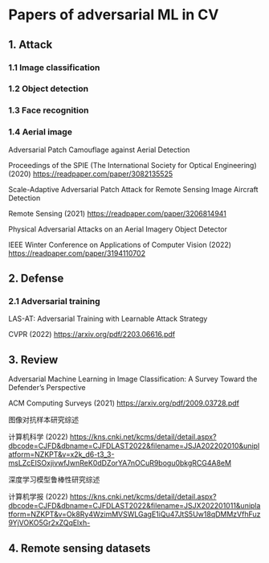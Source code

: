 # Papers of adversarial ML in CV
## 1. Attack

### 1.1 Image classification

### 1.2 Object detection

### 1.3 Face recognition

### 1.4 Aerial image

Adversarial Patch Camouflage against Aerial Detection

Proceedings of the SPIE (The International Society for Optical Engineering) (2020) https://readpaper.com/paper/3082135525

Scale-Adaptive Adversarial Patch Attack for Remote Sensing Image Aircraft Detection

Remote Sensing (2021) https://readpaper.com/paper/3206814941

Physical Adversarial Attacks on an Aerial Imagery Object Detector

IEEE Winter Conference on Applications of Computer Vision (2022) https://readpaper.com/paper/3194110702



## 2. Defense

### 2.1 Adversarial training

LAS-AT: Adversarial Training with Learnable Attack Strategy 

CVPR (2022) https://arxiv.org/pdf/2203.06616.pdf

## 3. Review

Adversarial Machine Learning in Image Classification: A Survey Toward the Defender’s Perspective 

ACM Computing Surveys (2021) https://arxiv.org/pdf/2009.03728.pdf

图像对抗样本研究综述

计算机科学 (2022) https://kns.cnki.net/kcms/detail/detail.aspx?dbcode=CJFD&dbname=CJFDLAST2022&filename=JSJA202202010&uniplatform=NZKPT&v=x2k_d6-t3_3-msLZcEISOxjivwfJwnReK0dDZorYA7nOCuR9bogu0bkgRCG4A8eM

深度学习模型鲁棒性研究综述

计算机学报 (2022) https://kns.cnki.net/kcms/detail/detail.aspx?dbcode=CJFD&dbname=CJFDLAST2022&filename=JSJX202201011&uniplatform=NZKPT&v=Ok8Ry4WzimMVSWLGagE1iQu47JtS5Uw18qDMMzVfhFuz9YjVOKO5Gr2xZQqElxh-

## 4. Remote sensing datasets



